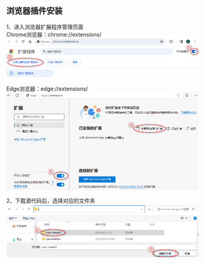 ## 浏览器插件安装
1、进入浏览器扩展程序管理页面  
Chrome浏览器：chrome://extensions/  
![](./images/c3dc57d07db507998a35c724df862e28_MD5.png)

Edge浏览器：edge://extensions/  
![](./images/d6cc123b81fbfc1d7a2fd32b8b0f427a_MD5.png)

2、下载源代码后，选择对应的文件夹  
![](./images/72b4e5a58de8a8bbc3774fe6e4d450a6_MD5.png)  
